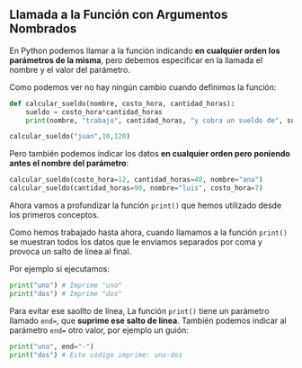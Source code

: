 ## Llamada a la Función con Argumentos Nombrados

En Python podemos llamar a la función indicando **en cualquier orden los parámetros de la misma**, pero debemos especificar en la llamada el nombre y el valor del parámetro.

Como podemos ver no hay ningún cambio cuando definimos la función:

```python
def calcular_sueldo(nombre, costo_hora, cantidad_horas):
    sueldo = costo_hora*cantidad_horas
    print(nombre, "trabajo", cantidad_horas, "y cobra un sueldo de", sueldo)

calcular_sueldo("juan",10,120)
```

Pero también podemos indicar los datos **en cualquier orden pero poniendo antes el nombre del parámetro**:

```python
calcular_sueldo(costo_hora=12, cantidad_horas=40, nombre="ana")
calcular_sueldo(cantidad_horas=90, nombre="luis", costo_hora=7)
```

Ahora vamos a profundizar la función `print()` que hemos utilizado desde los primeros conceptos.

Como hemos trabajado hasta ahora, cuando llamamos a la función `print()` se muestran todos los datos que le enviamos separados por coma y provoca un salto de línea al final.

Por ejemplo si ejecutamos:

```python
print("uno") # Imprime "uno"
print("dos") # Imprime "dos"
```

Para evitar ese saollto de línea, La función `print()` tiene un parámetro llamado `end=`, que **suprime ese salto de línea**. También podemos indicar al parámetro `end=` otro valor, por ejemplo un guión:

```python
print("uno", end="-")
print("dos") # Este código imprime: uno-dos
```

